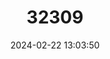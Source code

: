 ---
title: "32309"
category: "Carmichaelia muritai"
draft: false
date: 2024-02-22 13:03:50
languages:
  English: ["Coastal Tree Broom"]
---